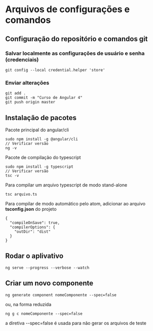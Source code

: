 # Arquivos de configurações e comandos

## Configuração do repositório e comandos git

### Salvar localmente as configurações de usuário e senha (credenciais)
```
git config --local credential.helper 'store'
```

### Enviar alterações

```
git add .
git commit -m "Curso de Angular 4"
git push origin master
```

## Instalação de pacotes

Pacote principal do angular/cli
```
sudo npm install -g @angular/cli
// Verificar versão
ng -v
```

Pacote de compilação do typescript
```
sudo npm install -g typescript
// Verificar versão
tsc -v
```

Para compilar um arquivo typescript de modo stand-alone
```
tsc arquivo.ts
```

Para compilar de modo automático pelo atom, adicionar ao arquivo **tsconfig.json** do projeto
```
{
  "compileOnSave": true,
  "compilerOptions": {
    "outDir": "dist"
  }
}
```

## Rodar o aplivativo

```
ng serve --progress --verbose --watch
```

## Criar um novo componente

```
ng generate component nomeComponente --spec=false
```
ou, na forma reduzida
```
ng g c nomeComponente --spec=false
```
a diretiva --spec=false é usada para não gerar os arquivos de teste
